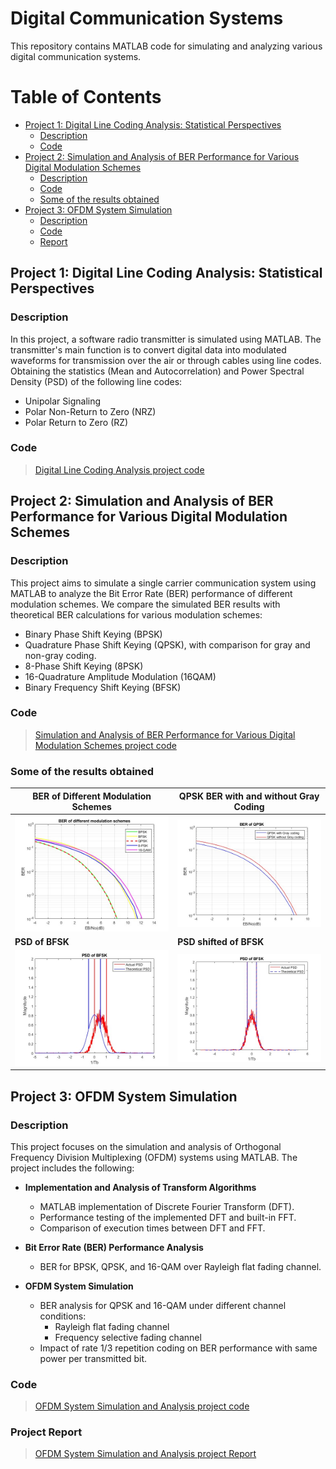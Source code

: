 # Digital Communication Systems

This repository contains MATLAB code for simulating and analyzing various digital communication systems.

# Table of Contents
  - [Project 1: Digital Line Coding Analysis: Statistical Perspectives](#project-1-digital-line-coding-analysis-statistical-perspectives)
    - [Description](#description)
    - [Code](#code)
  - [Project 2: Simulation and Analysis of BER Performance for Various Digital Modulation Schemes](#project-2-simulation-and-analysis-of-ber-performance-for-various-digital-modulation-schemes)
    - [Description](#description-1)
    - [Code](#code-1)
    - [Some of the results obtained](#some-of-the-results-obtained)
  - [Project 3: OFDM System Simulation](#project-3-ofdm-system-simulation)
    - [Description](#description-2)
    - [Code](#code-2)
    - [Report](#project-report)

## Project 1: Digital Line Coding Analysis: Statistical Perspectives

### Description
In this project, a software radio transmitter is simulated using MATLAB. The transmitter's main function is to convert digital data into modulated waveforms for transmission over the air or through cables using line codes. Obtaining the statistics (Mean and Autocorrelation) and Power Spectral Density (PSD) of the following line codes:

- Unipolar Signaling
- Polar Non-Return to Zero (NRZ)
- Polar Return to Zero (RZ)
### Code 
> [Digital Line Coding Analysis project code](Line_Codes_Statistics/project_final.m)

## Project 2: Simulation and Analysis of BER Performance for Various Digital Modulation Schemes

### Description
This project aims to simulate a single carrier communication system using MATLAB to analyze the Bit Error Rate (BER) performance of different modulation schemes. We compare the simulated BER results with theoretical BER calculations for various modulation schemes:

- Binary Phase Shift Keying (BPSK)
- Quadrature Phase Shift Keying (QPSK), with comparison for gray and non-gray coding.
- 8-Phase Shift Keying (8PSK)
- 16-Quadrature Amplitude Modulation (16QAM)
- Binary Frequency Shift Keying (BFSK)
### Code
> [Simulation and Analysis of BER Performance for Various Digital Modulation Schemes project code](Digital_Modulation_Schemes/Modulation_Schemes_Project3.m)


### Some of the results obtained

| BER of Different Modulation Schemes             | QPSK BER with and without Gray Coding             |
|--------------------------------------------------|----------------------------------------------------|
| ![alt text](Digital_Modulation_Schemes/results/BER_ALL.jpg) | ![alt text](<Digital_Modulation_Schemes/results/QPSK_GRAY VS NOT_GRAY.jpg>) |
| **PSD of BFSK**                                           | **PSD shifted of BFSK**                                            |
| ![alt text](Digital_Modulation_Schemes/results/PSD1.jpg) | ![alt text](Digital_Modulation_Schemes/results/PSD2.jpg)  |

## Project 3: OFDM System Simulation

### Description
This project focuses on the simulation and analysis of Orthogonal Frequency Division Multiplexing (OFDM) systems using MATLAB. The project includes the following:

- **Implementation and Analysis of Transform Algorithms**
  - MATLAB implementation of Discrete Fourier Transform (DFT).
  - Performance testing of the implemented DFT and built-in FFT.
  - Comparison of execution times between DFT and FFT.

- **Bit Error Rate (BER) Performance Analysis**
  - BER for BPSK, QPSK, and 16-QAM over Rayleigh flat fading channel.

- **OFDM System Simulation**
  - BER analysis for QPSK and 16-QAM under different channel conditions:
    - Rayleigh flat fading channel
    - Frequency selective fading channel
  - Impact of rate 1/3 repetition coding on BER performance with same power per transmitted bit.

### Code
> [OFDM System Simulation and Analysis project code](OFDM)

### Project Report
> [OFDM System Simulation and Analysis project Report](OFDM/OFDM_Report.pdf)




